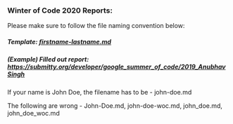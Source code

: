 ### Winter of Code 2020 Reports:

Please make sure to follow the file naming convention below:

##### Template: [firstname-lastname.md](firstname-lastname.md)
##### (Example) Filled out report: https://submitty.org/developer/google_summer_of_code/2019_AnubhavSingh

If your name is John Doe, the filename has to be - john-doe.md

The following are wrong - John-Doe.md, john-doe-woc.md, john_doe.md, john_doe_woc.md 
